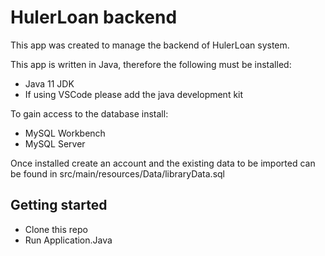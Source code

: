 # HulerLoan backend

This app was created to manage the backend of HulerLoan system. 

This app is written in Java, therefore the following must be installed:

- Java 11 JDK
- If using VSCode please add the java development kit 

To gain access to the database install:

- MySQL Workbench 
- MySQL Server

Once installed create an account and the existing data to be imported can be found in src/main/resources/Data/libraryData.sql

## Getting started

- Clone this repo 
- Run Application.Java 
